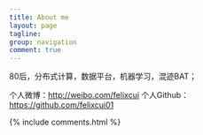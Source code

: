 ```yaml
---
title: About me
layout: page
tagline:
group: navigation
comment: true
---
```


80后，分布式计算，数据平台，机器学习，混迹BAT；

个人微博：<http://weibo.com/felixcui>
个人Github：<https://github.com/felixcui01>

{% include comments.html %}

